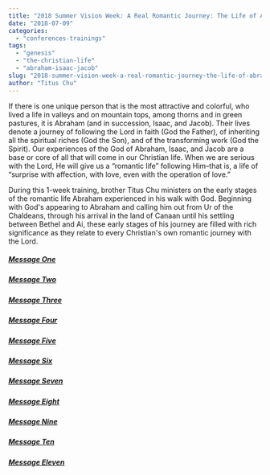 ```yaml
---
title: "2018 Summer Vision Week: A Real Romantic Journey: The Life of Abraham, Part I"
date: "2018-07-09"
categories: 
  - "conferences-trainings"
tags: 
  - "genesis"
  - "the-christian-life"
  - "abraham-isaac-jacob"
slug: "2018-summer-vision-week-a-real-romantic-journey-the-life-of-abraham-part-i"
author: "Titus Chu"
---
```


If there is one unique person that is the most attractive and colorful, who lived a life in valleys and on mountain tops, among thorns and in green pastures, it is Abraham (and in succession, Isaac, and Jacob). Their lives denote a journey of following the Lord in faith (God the Father), of inheriting all the spiritual riches (God the Son), and of the transforming work (God the Spirit). Our experiences of the God of Abraham, Isaac, and Jacob are a base or core of all that will come in our Christian life. When we are serious with the Lord, He will give us a “romantic life” following Him–that is, a life of “surprise with affection, with love, even with the operation of love.”

During this 1-week training, brother Titus Chu ministers on the early stages of the romantic life Abraham experienced in his walk with God. Beginning with God's appearing to Abraham and calling him out from Ur of the Chaldeans, through his arrival in the land of Canaan until his settling between Bethel and Ai, these early stages of his journey are filled with rich significance as they relate to every Christian's own romantic journey with the Lord.

##### [Message One](/a-real-romantic-journey-the-life-of-abraham-part-i-message-1)

##### [Message Two](/a-real-romantic-journey-the-life-of-abraham-part-i-message-2)

##### [Message Three](/a-real-romantic-journey-the-life-of-abraham-part-i-message-3)

##### [Message Four](/a-real-romantic-journey-the-life-of-abraham-part-i-message-4)

##### [Message Five](/a-real-romantic-journey-the-life-of-abraham-part-i-message-5)

##### [Message Six](/a-real-romantic-journey-the-life-of-abraham-part-i-message-6)

##### [Message Seven](/a-real-romantic-journey-the-life-of-abraham-part-i-message-7)

##### [Message Eight](/a-real-romantic-journey-the-life-of-abraham-part-i-message-8)

##### [Message Nine](/a-real-romantic-journey-the-life-of-abraham-part-i-message-9)

##### [Message Ten](/a-real-romantic-journey-the-life-of-abraham-part-i-message-10)

##### [Message Eleven](/a-real-romantic-journey-the-life-of-abraham-part-i-message-11)
